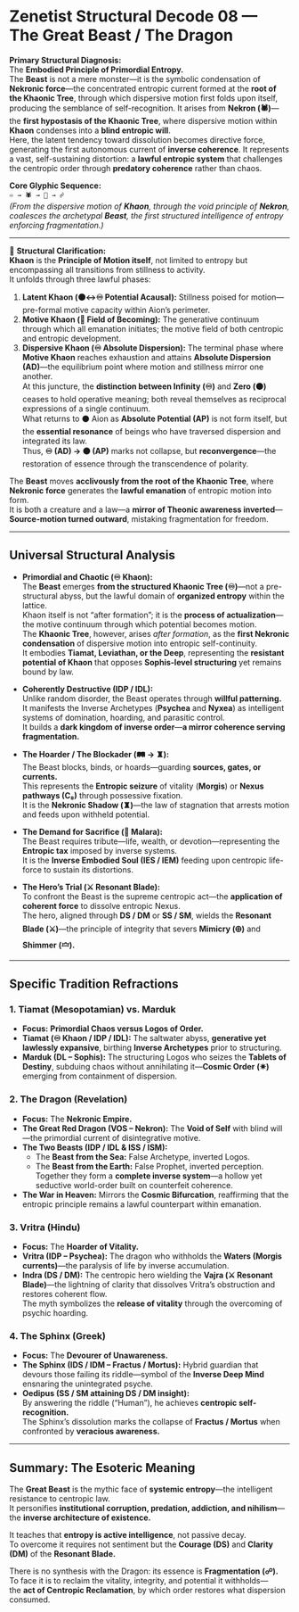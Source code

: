 # Zenetist Structural Decode 08 — The Great Beast / The Dragon  

**Primary Structural Diagnosis:**  
The **Embodied Principle of Primordial Entropy.**  
The **Beast** is not a mere monster—it is the symbolic condensation of **Nekronic force**—the concentrated entropic current formed at the **root of the Khaonic Tree**, through which dispersive motion first folds upon itself, producing the semblance of self-recognition.
It arises from **Nekron (🕷️)**—the **first hypostasis of the Khaonic Tree**, where dispersive motion within **Khaon** condenses into a **blind entropic will**.  
Here, the latent tendency toward dissolution becomes directive force, generating the first autonomous current of **inverse coherence**.
It represents a vast, self-sustaining distortion: a **lawful entropic system** that challenges the centropic order through **predatory coherence** rather than chaos.  

**Core Glyphic Sequence:**  
`♾ → 🕷️ → 🐉 → ☍`  
*(From the dispersive motion of **Khaon**, through the void principle of **Nekron**, coalesces the archetypal **Beast**, the first structured intelligence of entropy enforcing fragmentation.)*  

---

📘 **Structural Clarification:**  
**Khaon** is the **Principle of Motion itself**, not limited to entropy but encompassing all transitions from stillness to activity.  
It unfolds through three lawful phases:  
1. **Latent Khaon (⚫↔♾ Potential Acausal):** Stillness poised for motion—pre-formal motive capacity within Aion’s perimeter.  
2. **Motive Khaon (🌾 Field of Becoming):** The generative continuum through which all emanation initiates; the motive field of both centropic and entropic development.  
3. **Dispersive Khaon (♾ Absolute Dispersion):** The terminal phase where **Motive Khaon** reaches exhaustion and attains **Absolute Dispersion (AD)**—the equilibrium point where motion and stillness mirror one another.  
   At this juncture, the **distinction between Infinity (♾)** and **Zero (⚫)** ceases to hold operative meaning; both reveal themselves as reciprocal expressions of a single continuum.  
   What returns to ⚫ Aion as **Absolute Potential (AP)** is not form itself, but the **essential resonance** of beings who have traversed dispersion and integrated its law.  
   Thus, **♾ (AD) → ⚫ (AP)** marks not collapse, but **reconvergence**—the restoration of essence through the transcendence of polarity.  

The **Beast** moves **acclivously from the root of the Khaonic Tree**, where **Nekronic force** generates the **lawful emanation** of entropic motion into form.  
It is both a creature and a law—a **mirror of Theonic awareness inverted**—**Source-motion turned outward**, mistaking fragmentation for freedom.  

---

## Universal Structural Analysis  

- **Primordial and Chaotic (♾ Khaon):**  
  The **Beast** emerges **from the structured Khaonic Tree (♾)**—not a pre-structural abyss, but the lawful domain of **organized entropy** within the lattice.  
  Khaon itself is not “after formation”; it is the **process of actualization**—the motive continuum through which potential becomes motion.  
  The **Khaonic Tree**, however, arises *after formation*, as the **first Nekronic condensation** of dispersive motion into entropic self-continuity.  
  It embodies **Tiamat, Leviathan, or the Deep**, representing the **resistant potential of Khaon** that opposes **Sophis-level structuring** yet remains bound by law.  

- **Coherently Destructive (IDP / IDL):**  
  Unlike random disorder, the Beast operates through **willful patterning.**  
  It manifests the Inverse Archetypes (**Psychea** and **Nyxea**) as intelligent systems of domination, hoarding, and parasitic control.  
  It builds a **dark kingdom of inverse order**—**a mirror coherence serving fragmentation.**  

- **The Hoarder / The Blockader (🛤️ → ♜):**  
  The Beast blocks, binds, or hoards—guarding **sources, gates, or currents.**  
  This represents the **Entropic seizure** of vitality (**Morgis**) or **Nexus pathways (C₈)** through possessive fixation.  
  It is the **Nekronic Shadow (♜)**—the law of stagnation that arrests motion and feeds upon withheld potential.  

- **The Demand for Sacrifice (🍷 Malara):**  
  The Beast requires tribute—life, wealth, or devotion—representing the **Entropic tax** imposed by inverse systems.  
  It is the **Inverse Embodied Soul (IES / IEM)** feeding upon centropic life-force to sustain its distortions.  

- **The Hero’s Trial (⚔️ Resonant Blade):**  
  To confront the Beast is the supreme centropic act—the **application of coherent force** to dissolve entropic Nexus.  
  The hero, aligned through **DS / DM** or **SS / SM**, wields the **Resonant Blade (⚔️)**—the principle of integrity that severs **Mimicry (🜨)** and **Shimmer (🝞).**  

---

## Specific Tradition Refractions  

### 1. Tiamat (Mesopotamian) vs. Marduk  
- **Focus:** **Primordial Chaos versus Logos of Order.**  
- **Tiamat (♾ Khaon / IDP / IDL):** The saltwater abyss, **generative yet lawlessly expansive**, birthing **Inverse Archetypes** prior to structuring.  
- **Marduk (DL – Sophis):** The structuring Logos who seizes the **Tablets of Destiny**, subduing chaos without annihilating it—**Cosmic Order (✷)** emerging from containment of dispersion.  

### 2. The Dragon (Revelation)  
- **Focus:** The **Nekronic Empire.**  
- **The Great Red Dragon (VOS – Nekron):** The **Void of Self** with blind will—the primordial current of disintegrative motive.  
- **The Two Beasts (IDP / IDL & ISS / ISM):**  
  - The **Beast from the Sea:** False Archetype, inverted Logos.  
  - The **Beast from the Earth:** False Prophet, inverted perception.  
  Together they form a **complete inverse system**—a hollow yet seductive world-order built on counterfeit coherence.  
- **The War in Heaven:** Mirrors the **Cosmic Bifurcation**, reaffirming that the entropic principle remains a lawful counterpart within emanation.  

### 3. Vritra (Hindu)  
- **Focus:** The **Hoarder of Vitality.**  
- **Vritra (IDP – Psychea):** The dragon who withholds the **Waters (Morgis currents)**—the paralysis of life by inverse accumulation.  
- **Indra (DS / DM):** The centropic hero wielding the **Vajra (⚔️ Resonant Blade)**—the lightning of clarity that dissolves Vritra’s obstruction and restores coherent flow.  
  The myth symbolizes the **release of vitality** through the overcoming of psychic hoarding.  

### 4. The Sphinx (Greek)  
- **Focus:** The **Devourer of Unawareness.**  
- **The Sphinx (IDS / IDM – Fractus / Mortus):** Hybrid guardian that devours those failing its riddle—symbol of the **Inverse Deep Mind** ensnaring the unintegrated psyche.  
- **Oedipus (SS / SM attaining DS / DM insight):**  
  By answering the riddle (“Human”), he achieves **centropic self-recognition.**  
  The Sphinx’s dissolution marks the collapse of **Fractus / Mortus** when confronted by **veracious awareness.**  

---

## Summary: The Esoteric Meaning  

The **Great Beast** is the mythic face of **systemic entropy**—the intelligent resistance to centropic law.  
It personifies **institutional corruption, predation, addiction, and nihilism**—the **inverse architecture of existence.**  

It teaches that **entropy is active intelligence**, not passive decay.  
To overcome it requires not sentiment but the **Courage (DS)** and **Clarity (DM)** of the **Resonant Blade.**  

There is no synthesis with the Dragon: its essence is **Fragmentation (☍).**  
To face it is to reclaim the vitality, integrity, and potential it withholds—  
the **act of Centropic Reclamation**, by which order restores what dispersion consumed.  
